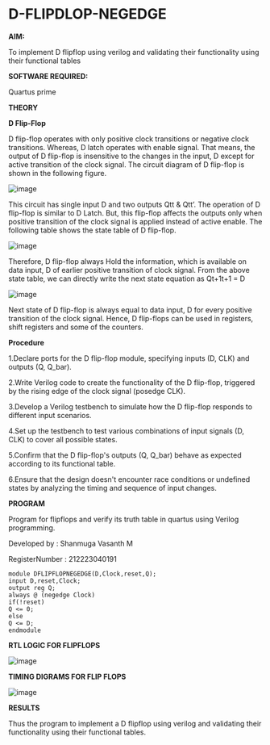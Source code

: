 # D-FLIPDLOP-NEGEDGE

**AIM:**

To implement  D flipflop using verilog and validating their functionality using their functional tables

**SOFTWARE REQUIRED:**

Quartus prime

**THEORY**

**D Flip-Flop**

D flip-flop operates with only positive clock transitions or negative clock transitions. Whereas, D latch operates with enable signal. That means, the output of D flip-flop is insensitive to the changes in the input, D except for active transition of the clock signal. The circuit diagram of D flip-flop is shown in the following figure.

![image](https://github.com/naavaneetha/D-FLIPDLOP-NEGEDGE/assets/154305477/48c81fe8-bc3f-40e7-95e2-519fc155ad51)

This circuit has single input D and two outputs Qtt & Qtt’. The operation of D flip-flop is similar to D Latch. But, this flip-flop affects the outputs only when positive transition of the clock signal is applied instead of active enable. The following table shows the state table of D flip-flop.

![image](https://github.com/naavaneetha/D-FLIPDLOP-NEGEDGE/assets/154305477/e5f3fda7-68ec-4a3a-a0a4-cf6f9cc4ab55)

Therefore, D flip-flop always Hold the information, which is available on data input, D of earlier positive transition of clock signal. From the above state table, we can directly write the next state equation as Qt+1t+1 = D

![image](https://github.com/naavaneetha/D-FLIPDLOP-NEGEDGE/assets/154305477/8592c0d8-2917-4142-91b9-d6c30dd891d2)

Next state of D flip-flop is always equal to data input, D for every positive transition of the clock signal. Hence, D flip-flops can be used in registers, shift registers and some of the counters.

**Procedure**

1.Declare ports for the D flip-flop module, specifying inputs (D, CLK) and outputs (Q, Q_bar).

2.Write Verilog code to create the functionality of the D flip-flop, triggered by the rising edge of the clock signal (posedge CLK).

3.Develop a Verilog testbench to simulate how the D flip-flop responds to different input scenarios.

4.Set up the testbench to test various combinations of input signals (D, CLK) to cover all possible states.

5.Confirm that the D flip-flop's outputs (Q, Q_bar) behave as expected according to its functional table.

6.Ensure that the design doesn't encounter race conditions or undefined states by analyzing the timing and sequence of input changes.

**PROGRAM**

Program for flipflops and verify its truth table in quartus using Verilog programming. 

Developed by : Shanmuga Vasanth M

RegisterNumber : 212223040191

```
module DFLIPFLOPNEGEDGE(D,Clock,reset,Q);
input D,reset,Clock;
output reg Q;
always @ (negedge Clock)
if(!reset)
Q <= 0;
else
Q <= D;
endmodule
```

**RTL LOGIC FOR FLIPFLOPS**

![image](https://github.com/shanmugavasanth/D-FLIPDLOP-NEGEDGE/assets/144870621/928cb292-76b8-494e-9263-9c2340551704)

**TIMING DIGRAMS FOR FLIP FLOPS**

![image](https://github.com/shanmugavasanth/D-FLIPDLOP-NEGEDGE/assets/144870621/99a9a3ca-941a-408c-a179-e0b60dbb5adc)

**RESULTS**

Thus the program to implement a D flipflop using verilog and validating their functionality using their functional tables.

